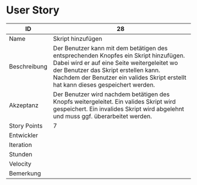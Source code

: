 # User Story

|ID          |28|
|-|-|
|Name        |Skript hinzufügen|
|Beschreibung|Der Benutzer kann mit dem betätigen des entsprechenden Knopfes ein Skript hinzufügen. Dabei wird er auf eine Seite weitergeleitet wo der Benutzer das Skript erstellen kann. Nachdem der Benutzer ein valides Skript erstellt hat kann dieses gespeichert werden.|
|Akzeptanz   |Der Benutzer wird nachdem betätigen des Knopfs weitergeleitet. Ein valides Skript wird gespeichert. Ein invalides Skript wird abgelehnt und muss ggf. überarbeitet werden.|
|Story Points|7|
|Entwickler  ||
|Iteration   ||
|Stunden     ||
|Velocity    ||
|Bemerkung   ||
